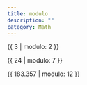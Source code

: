 ```yaml
---
title: modulo
description: ""
category: Math
---
```


{{ 3 | modulo: 2 }}
<!-- Output: 1 -->

{{ 24 | modulo: 7 }}
<!-- Output: 3 -->

{{ 183.357 | modulo: 12 }}
<!-- Output: 3.3569999999999993 -->
